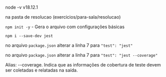 node -v
v18.12.1

na pasta de resolucao (exercicios/para-sala/resolucao)

`npm init -y` - Gera o arquivo com configurações básicas

`npm i --save-dev jest`

no arquivo `package.json` alterar a linha 7 para `"test": "jest"`

no arquivo `package.json` alterar a linha 7 para `"test": "jest --coverage"`

Alias: --coverage. Indica que as informações de cobertura de teste devem ser coletadas e relatadas na saída.